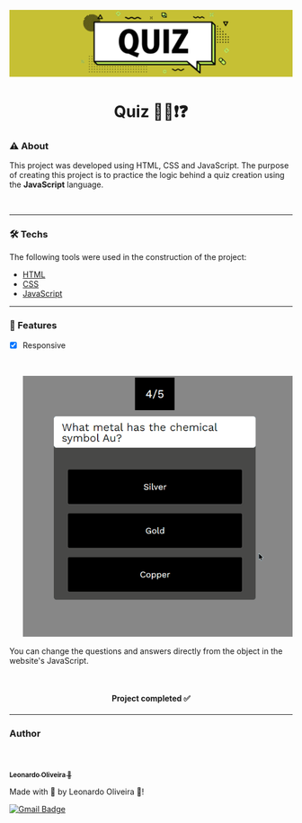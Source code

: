 ![banner](banner-readme.png)

<h1 align="center">Quiz 👩‍💻❗❓</h1>


### ⚠ About 

<p>This project was developed using HTML, CSS and JavaScript. The purpose of creating this project is to practice the logic behind a quiz creation using the <strong>JavaScript</strong> language.</p>

<br>


---
### 🛠 Techs

The following tools were used in the construction of the project:

 - [HTML](https://www.w3schools.com/html/)
 - [CSS](https://www.w3schools.com/css/)
 - [JavaScript](https://www.javascript.com/)

---

### 🌟 Features

- [x] Responsive
  
  <br>

  ![exemple](readme-example1.gif)

<p>You can change the questions and answers directly from the object in the website's JavaScript.</p>

<br>
<h4 align="center"> 
	 Project completed ✅
</h4>


---
### Author

<br>

<a href="https://blog.rocketseat.com.br/author/thiago/">
 <img style="border-radius: 50%;" src="https://avatars.githubusercontent.com/u/68858787?s=96&v=4" width="100px;" alt=""/>
 <br />
 <sub><b>Leonardo Oliveira 🚀</b></sub></a> 
 <a href="https://github.com/leonardo7k" title="Rocketseat"></a>

<p>Made with 💜 by Leonardo Oliveira 👋!</p>

[![Gmail Badge](https://img.shields.io/badge/-oleonardo78@gmail.com-c14438?style=flat-square&logo=Gmail&logoColor=white&link=mailto:oleonardo78@gmail.com)](mailto:oleonardo78@gmail.com)
